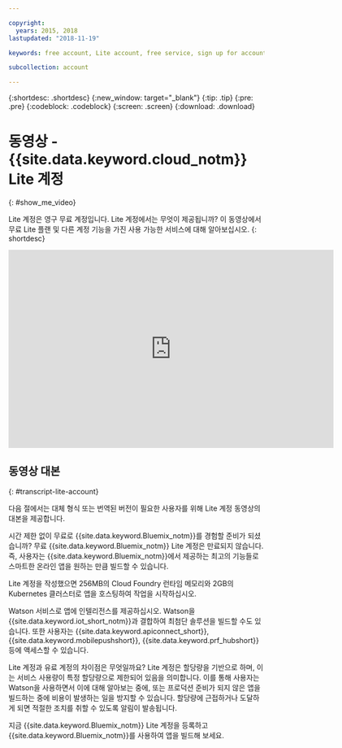 ```yaml
---

copyright:
  years: 2015, 2018
lastupdated: "2018-11-19"

keywords: free account, Lite account, free service, sign up for account, video

subcollection: account

---
```


{:shortdesc: .shortdesc}
{:new_window: target="_blank"}
{:tip: .tip}
{:pre: .pre}
{:codeblock: .codeblock}
{:screen: .screen}
{:download: .download}

# 동영상 - {{site.data.keyword.cloud_notm}} Lite 계정
{: #show_me_video}

Lite 계정은 영구 무료 계정입니다. Lite 계정에서는 무엇이 제공됩니까? 이 동영상에서 무료 Lite 플랜 및 다른 계정 기능을 가진 사용 가능한 서비스에 대해 알아보십시오.
{: shortdesc}

<p>
  <div class="embed-responsive embed-responsive-16by9">
    <iframe class="embed-responsive-item" id="youtubeplayer" title="IBM Cloud Lite 계정" type="text/html" width="640" height="390" src="https://www.youtube.com/embed/0rMYXcbpHbI" frameborder="0" webkitallowfullscreen mozallowfullscreen allowfullscreen> </iframe>
  </div>
</p>

## 동영상 대본
{: #transcript-lite-account}

다음 절에서는 대체 형식 또는 번역된 버전이 필요한 사용자를 위해 Lite 계정 동영상의 대본을 제공합니다. 

시간 제한 없이 무료로 {{site.data.keyword.Bluemix_notm}}를 경험할 준비가 되셨습니까? 무료 {{site.data.keyword.Bluemix_notm}} Lite 계정은 만료되지 않습니다. 즉, 사용자는 {{site.data.keyword.Bluemix_notm}}에서 제공하는 최고의 기능들로 스마트한 온라인 앱을 원하는 만큼 빌드할 수 있습니다. 

Lite 계정을 작성했으면 256MB의 Cloud Foundry 런타임 메모리와 2GB의 Kubernetes 클러스터로 앱을 호스팅하여 작업을 시작하십시오. 

Watson 서비스로 앱에 인텔리전스를 제공하십시오. Watson을 {{site.data.keyword.iot_short_notm}}과 결합하여 최첨단 솔루션을 빌드할 수도 있습니다. 또한 사용자는 {{site.data.keyword.apiconnect_short}}, {{site.data.keyword.mobilepushshort}}, {{site.data.keyword.prf_hubshort}} 등에 액세스할 수 있습니다. 

Lite 계정과 유료 계정의 차이점은 무엇일까요? Lite 계정은 할당량을 기반으로 하며, 이는 서비스 사용량이 특정 할당량으로 제한되어 있음을 의미합니다. 이를 통해 사용자는 Watson을 사용하면서 이에 대해 알아보는 중에, 또는 프로덕션 준비가 되지 않은 앱을 빌드하는 중에 비용이 발생하는 일을 방지할 수 있습니다. 할당량에 근접하거나 도달하게 되면 적절한 조치를 취할 수 있도록 알림이 발송됩니다. 

지금 {{site.data.keyword.Bluemix_notm}} Lite 계정을 등록하고 {{site.data.keyword.Bluemix_notm}}를 사용하여 앱을 빌드해 보세요. 
